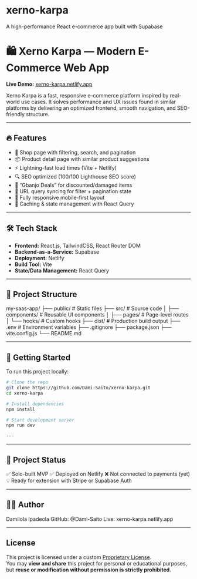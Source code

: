 # xerno-karpa
A high-performance React e-commerce app built with Supabase
# 🛍️ Xerno Karpa — Modern E-Commerce Web App

**Live Demo:** [xerno-karpa.netlify.app](https://xerno-karpa.netlify.app/)

Xerno Karpa is a fast, responsive e-commerce platform inspired by real-world use cases. It solves performance and UX issues found in similar platforms by delivering an optimized frontend, smooth navigation, and SEO-friendly structure.

---

## 🔥 Features

- 🧭 Shop page with filtering, search, and pagination
- 📦 Product detail page with similar product suggestions
- ⚡ Lightning-fast load times (Vite + Netlify)
- 🔍 SEO optimized (100/100 Lighthouse SEO score)
- 🛒 “Gbanjo Deals” for discounted/damaged items
- 🔗 URL query syncing for filter + pagination state
- 📱 Fully responsive mobile-first layout
- 🧠 Caching & state management with React Query

---

## 🛠 Tech Stack

- **Frontend:** React.js, TailwindCSS, React Router DOM
- **Backend-as-a-Service:** Supabase
- **Deployment:** Netlify
- **Build Tool:** Vite
- **State/Data Management:** React Query

---

## 📂 Project Structure

my-saas-app/
├── public/ # Static files
├── src/ # Source code
│ ├── components/ # Reusable UI components
│ ├── pages/ # Page-level routes
│ └── hooks/ # Custom hooks
├── dist/ # Production build output
├── .env # Environment variables
├── .gitignore
├── package.json
├── vite.config.js
└── README.md


---

## 🚀 Getting Started

To run this project locally:

```bash
# Clone the repo
git clone https://github.com/Dami-Saito/xerno-karpa.git
cd xerno-karpa

# Install dependencies
npm install

# Start development server
npm run dev

---
```

---

## 🧪 Project Status

✅ Solo-built MVP
✅ Deployed on Netlify
❌ Not connected to payments (yet)
💡 Ready for extension with Stripe or Supabase Auth

---

## 🙋‍♂️ Author

Damilola Ipadeola
GitHub: @Dami-Saito
Live: xerno-karpa.netlify.app

---

## License

This project is licensed under a custom [Proprietary License](./LICENSE).  
You may **view and share** this project for personal or educational purposes, but **reuse or modification without permission is strictly prohibited**.

